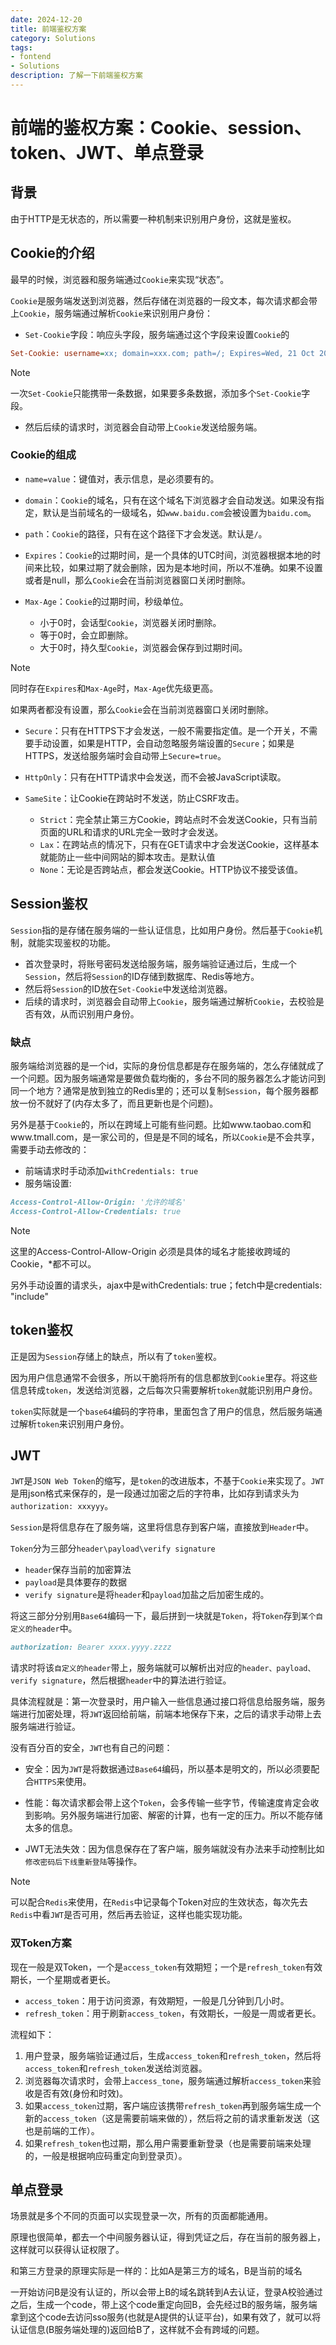 ```yaml
---
date: 2024-12-20
title: 前端鉴权方案
category: Solutions
tags:
- fontend
- Solutions
description: 了解一下前端鉴权方案
---
```


# 前端的鉴权方案：Cookie、session、token、JWT、单点登录

## 背景

由于HTTP是无状态的，所以需要一种机制来识别用户身份，这就是鉴权。

## Cookie的介绍

最早的时候，浏览器和服务端通过`Cookie`来实现“状态”。

`Cookie`是服务端发送到浏览器，然后存储在浏览器的一段文本，每次请求都会带上`Cookie`，服务端通过解析`Cookie`来识别用户身份：

- `Set-Cookie`字段：响应头字段，服务端通过这个字段来设置`Cookie`的

```ini
Set-Cookie: username=xx; domain=xxx.com; path=/; Expires=Wed, 21 Oct 2015 07:28:00 GMT; Secure; HttpOnly
```
> [!NOTE]
> 一次`Set-Cookie`只能携带一条数据，如果要多条数据，添加多个`Set-Cookie`字段。

- 然后后续的请求时，浏览器会自动带上`Cookie`发送给服务端。

### Cookie的组成

- `name=value`：键值对，表示信息，是必须要有的。

- `domain`：`Cookie`的域名，只有在这个域名下浏览器才会自动发送。如果没有指定，默认是当前域名的一级域名，如`www.baidu.com`会被设置为`baidu.com`。
- `path`：`Cookie`的路径，只有在这个路径下才会发送。默认是`/`。

- `Expires`：`Cookie`的过期时间，是一个具体的UTC时间，浏览器根据本地的时间来比较，如果过期了就会删除，因为是本地时间，所以不准确。如果不设置或者是null，那么`Cookie`会在当前浏览器窗口关闭时删除。
- `Max-Age`：`Cookie`的过期时间，秒级单位。
  - 小于0时，会话型`Cookie`，浏览器关闭时删除。
  - 等于0时，会立即删除。
  - 大于0时，持久型`Cookie`，浏览器会保存到过期时间。

> [!NOTE]
> 同时存在`Expires`和`Max-Age`时，`Max-Age`优先级更高。
>
> 如果两者都没有设置，那么`Cookie`会在当前浏览器窗口关闭时删除。

- `Secure`：只有在HTTPS下才会发送，一般不需要指定值。是一个开关，不需要手动设置，如果是HTTP，会自动忽略服务端设置的`Secure`；如果是HTTPS，发送给服务端时会自动带上`Secure=true`。
- `HttpOnly`：只有在HTTP请求中会发送，而不会被JavaScript读取。

- `SameSite`：让Cookie在跨站时不发送，防止CSRF攻击。
  - `Strict`：完全禁止第三方Cookie，跨站点时不会发送Cookie，只有当前页面的URL和请求的URL完全一致时才会发送。
  - `Lax`：在跨站点的情况下，只有在GET请求中才会发送Cookie，这样基本就能防止一些中间网站的脚本攻击。是默认值
  - `None`：无论是否跨站点，都会发送Cookie。HTTP协议不接受该值。

## Session鉴权

`Session`指的是存储在服务端的一些认证信息，比如用户身份。然后基于`Cookie`机制，就能实现鉴权的功能。

- 首次登录时，将账号密码发送给服务端，服务端验证通过后，生成一个`Session`，然后将`Session`的ID存储到数据库、Redis等地方。
- 然后将`Session`的ID放在`Set-Cookie`中发送给浏览器。
- 后续的请求时，浏览器会自动带上`Cookie`，服务端通过解析`Cookie`，去校验是否有效，从而识别用户身份。

### 缺点

服务端给浏览器的是一个id，实际的身份信息都是存在服务端的，怎么存储就成了一个问题。因为服务端通常是要做负载均衡的，多台不同的服务器怎么才能访问到同一个地方？通常是放到独立的Redis里的；还可以复制`Session`，每个服务器都放一份不就好了(内存太多了，而且更新也是个问题)。

另外是基于`Cookie`的，所以在跨域上可能有些问题。比如www.taobao.com和www.tmall.com，是一家公司的，但是是不同的域名，所以`Cookie`是不会共享，需要手动去修改的：

- 前端请求时手动添加`withCredentials: true`
- 服务端设置:
```markdown
Access-Control-Allow-Origin: '允许的域名'
Access-Control-Allow-Credentials: true
```

> [!NOTE]
> 这里的Access-Control-Allow-Origin 必须是具体的域名才能接收跨域的Cookie，*都不可以。
>
> 另外手动设置的请求头，ajax中是withCredentials: true；fetch中是credentials: "include"

## token鉴权

正是因为`Session`存储上的缺点，所以有了`token`鉴权。

因为用户信息通常不会很多，所以干脆将所有的信息都放到`Cookie`里存。将这些信息转成`token`，发送给浏览器，之后每次只需要解析`token`就能识别用户身份。

`token`实际就是一个`base64`编码的字符串，里面包含了用户的信息，然后服务端通过解析`token`来识别用户身份。

## JWT

`JWT`是`JSON Web Token`的缩写，是`token`的改进版本，不基于`Cookie`来实现了。`JWT`是用json格式来保存的，是一段通过加密之后的字符串，比如存到请求头为`authorization: xxxyyy`。

`Session`是将信息存在了服务端，这里将信息存到客户端，直接放到`Header`中。

`Token`分为三部分`header\payload\verify signature`

- `header`保存当前的加密算法
- `payload`是具体要存的数据
- `verify signature`是将`header`和`payload`加盐之后加密生成的。

将这三部分分别用`Base64`编码一下，最后拼到一块就是`Token`，将`Token`存到`某个自定义的header`中。
```markdown
authorization: Bearer xxxx.yyyy.zzzz
```

请求时将该`自定义的header`带上，服务端就可以解析出对应的`header、payload、verify signature`，然后根据`header`中的算法进行验证。

具体流程就是：第一次登录时，用户输入一些信息通过接口将信息给服务端，服务端进行加密处理，将`JWT`返回给前端，前端本地保存下来，之后的请求手动带上去服务端进行验证。

没有百分百的安全，`JWT`也有自己的问题：

- 安全：因为`JWT`是将数据通过`Base64`编码，所以基本是明文的，所以必须要配合`HTTPS`来使用。

- 性能：每次请求都会带上这个`Token`，会多传输一些字节，传输速度肯定会收到影响。另外服务端进行加密、解密的计算，也有一定的压力。所以不能存储太多的信息。

- JWT无法失效：因为信息保存在了客户端，服务端就没有办法来手动控制比如`修改密码后下线重新登陆`等操作。
> [!NOTE]
> 可以配合`Redis`来使用，在`Redis`中记录每个Token对应的生效状态，每次先去`Redis`中看`JWT`是否可用，然后再去验证，这样也能实现功能。

### 双Token方案

现在一般是双Token，一个是`access_token`有效期短；一个是`refresh_token`有效期长，一个星期或者更长。
- `access_token`：用于访问资源，有效期短，一般是几分钟到几小时。
- `refresh_token`：用于刷新`access_token`，有效期长，一般是一周或者更长。

流程如下：
1. 用户登录，服务端验证通过后，生成`access_token`和`refresh_token`，然后将`access_token`和`refresh_token`发送给浏览器。
2. 浏览器每次请求时，会带上`access_tone`，服务端通过解析`access_token`来验收是否有效(身份和时效)。
3. 如果`access_token`过期，客户端应该携带`refresh_token`再到服务端生成一个新的`access_token`（这是需要前端来做的），然后将之前的请求重新发送（这也是前端的工作）。
4. 如果`refresh_token`也过期，那么用户需要重新登录（也是需要前端来处理的，一般是根据响应码重定向到登录页）。

## 单点登录

场景就是多个不同的页面可以实现登录一次，所有的页面都能通用。

原理也很简单，都去一个中间服务器认证，得到凭证之后，存在当前的服务器上，这样就可以获得认证权限了。

和第三方登录的原理实际是一样的：比如A是第三方的域名，B是当前的域名

一开始访问B是没有认证的，所以会带上B的域名跳转到A去认证，登录A校验通过之后，生成一个code，带上这个code重定向回B，会先经过B的服务端，服务端拿到这个code去访问sso服务(也就是A提供的认证平台)，如果有效了，就可以将认证信息(B服务端处理的)返回给B了，这样就不会有跨域的问题。
